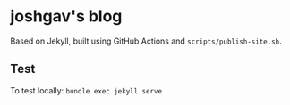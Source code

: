 # joshgav's blog

Based on Jekyll, built using GitHub Actions and `scripts/publish-site.sh`.

## Test

To test locally: `bundle exec jekyll serve`